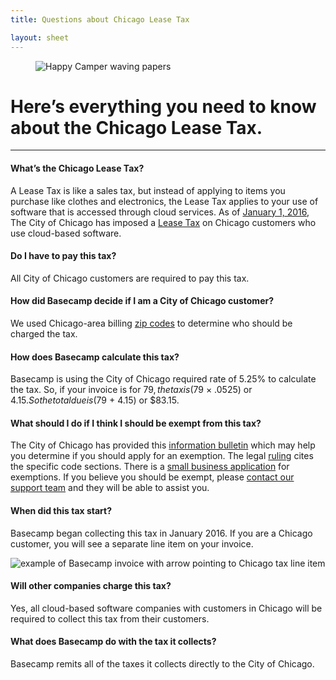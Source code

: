 ```yaml
---
title: Questions about Chicago Lease Tax

layout: sheet
---
```

<figure class="centered">
  <img alt="Happy Camper waving papers" src="{% asset_path about/policies/taxes/tax-camper@2x.png %}" alt="Chicago Lease Tax" class="image-size-33"/>
</figure>

# Here’s everything you need to know about the Chicago&nbsp;Lease&nbsp;Tax.

- - -

#### What’s the Chicago Lease Tax?  

A Lease Tax is like a sales tax, but instead of applying to items you purchase like clothes and electronics, the Lease Tax applies to your use of software that is accessed through cloud services. As of <a href="http://www.cityofchicago.org/city/en/depts/fin/provdrs/tax_division/news/2015/june/PersonalPropertyLeaseTransactionTax12Effective7-1-2015.html">January 1, 2016</a>, The City of Chicago has imposed a <a href="http://www.cityofchicago.org/content/dam/city/depts/rev/supp_info/TaxSupportingInformation/TransTaxInfoBulletinNonpossessoryComputerLeases.pdf">Lease Tax</a> on Chicago customers who use cloud-based software.

#### Do I have to pay this tax?

All City of Chicago customers are required to pay this tax. 

#### How did Basecamp decide if I am a City of Chicago customer?

We used Chicago-area billing <a href="https://data.cityofchicago.org/Facilities-Geographic-Boundaries/Chicago-Zip-Code-and-Neighborhood-Map/mapn-ahfc">zip codes</a> to determine who should be charged the tax.

#### How does Basecamp calculate this tax?

Basecamp is using the City of Chicago required rate of 5.25% to calculate the tax. So, if your invoice is for $79, the tax is ($79&nbsp;×&nbsp;.0525) or $4.15. So the total due is ($79&nbsp;+&nbsp;4.15) or $83.15.

#### What should I do if I think I should be exempt from this tax?

The City of Chicago has provided this <a href="http://www.cityofchicago.org/content/dam/city/depts/rev/supp_info/TaxSupportingInformation/TransTaxInfoBulletinNonpossessoryComputerLeases.pdf">information bulletin</a> which may help you determine if you should apply for an exemption. The legal <a href="http://www.cityofchicago.org/content/dam/city/depts/rev/supp_info/TaxRulingsandRegulations/LeaseTaxRuling12-06092015.pdf">ruling</a> cites the specific code sections. There is a <a href="http://www.cityofchicago.org/content/dam/city/depts/rev/supp_info/TaxApplicationandAffidavitForms/SmallNewBusExemptionApplication.pdf">small business application</a> for exemptions. If you believe you should be exempt, please [contact our support team](/support) and they will be able to assist you.

#### When did this tax start?

Basecamp began collecting this tax in January 2016. If you are a Chicago customer, you will see a separate line item on your invoice.

<img alt="example of Basecamp invoice with arrow pointing to Chicago tax line item" srcset="{% asset_path about/policies/taxes/chicago-invoice.jpg %} 1x, {% asset_path about/policies/taxes/chicago-invoice@2x.jpg %} 2x" src="{% asset_path about/policies/taxes/chicago-invoice.jpg %}" class="image-screenshot">

#### Will other companies charge this tax?

Yes, all cloud-based software companies with customers in Chicago will be required to collect this tax from their customers.

#### What does Basecamp do with the tax it collects?

Basecamp remits all of the taxes it collects directly to the City of Chicago. 
